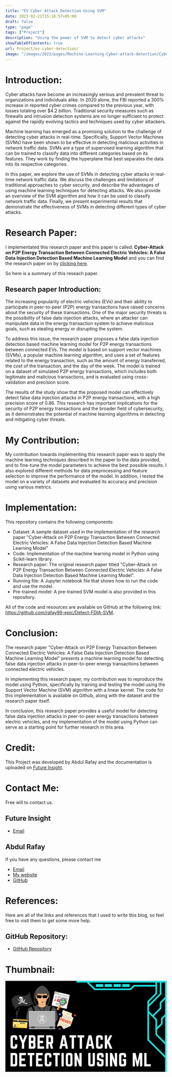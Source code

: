 ```yaml
---
title: "EV Cyber Attack Detection Using SVM"
date: 2023-02-21T15:18:57+05:00
draft: false
type: "page"
tags: ["Project"]
description: "Using the power of SVM to detect cyber attacks"
showTableOfContents: true
url: Project/ev-cyber-detection/
image: "/images/2023/pages/Machine-Learning-Cyber-attack-detection/Cyber-Attact-Detection-ML.png"
---
```


# Introduction:
Cyber attacks have become an increasingly serious and prevalent threat to organizations and individuals alike. In 2020 alone, the FBI reported a 300% increase in reported cyber crimes compared to the previous year, with losses totaling over $4.2 billion. Traditional security measures such as firewalls and intrusion detection systems are no longer sufficient to protect against the rapidly evolving tactics and techniques used by cyber attackers.

Machine learning has emerged as a promising solution to the challenge of detecting cyber attacks in real-time. Specifically, Support Vector Machines (SVMs) have been shown to be effective in detecting malicious activities in network traffic data. SVMs are a type of supervised learning algorithm that can be trained to classify data into different categories based on its features. They work by finding the hyperplane that best separates the data into its respective categories.

In this paper, we explore the use of SVMs in detecting cyber attacks in real-time network traffic data. We discuss the challenges and limitations of traditional approaches to cyber security, and describe the advantages of using machine learning techniques for detecting attacks. We also provide an overview of the SVM algorithm and how it can be used to classify network traffic data. Finally, we present experimental results that demonstrate the effectiveness of SVMs in detecting different types of cyber attacks.

# Research Paper:
I implementated this research paper and this paper is called: **Cyber-Attack on P2P Energy Transaction Between Connected Electric Vehicles: A False Data Injection Detection Based Machine Learning Model** and you can find the research paper on by [clicking here](https://ieeexplore.ieee.org/document/9794999).

So here is a summary of this reseach paper.
## Research paper Introduction:
The increasing popularity of electric vehicles (EVs) and their ability to participate in peer-to-peer (P2P) energy transactions have raised concerns about the security of these transactions. One of the major security threats is the possibility of false data injection attacks, where an attacker can manipulate data in the energy transaction system to achieve malicious goals, such as stealing energy or disrupting the system.

To address this issue, the research paper proposes a false data injection detection based machine learning model for P2P energy transactions between connected EVs. The model is based on support vector machines (SVMs), a popular machine learning algorithm, and uses a set of features related to the energy transaction, such as the amount of energy transferred, the cost of the transaction, and the day of the week. The model is trained on a dataset of simulated P2P energy transactions, which includes both legitimate and malicious transactions, and is evaluated using cross-validation and precision score.

The results of the study show that the proposed model can effectively detect false data injection attacks in P2P energy transactions, with a high precision score of 0.86. This research has important implications for the security of P2P energy transactions and the broader field of cybersecurity, as it demonstrates the potential of machine learning algorithms in detecting and mitigating cyber threats.

# My Contribution:
My contribution towards implementing this research paper was to apply the machine learning techniques described in the paper to the data provided, and to fine-tune the model parameters to achieve the best possible results. I also explored different methods for data preprocessing and feature selection to improve the performance of the model. In addition, I tested the model on a variety of datasets and evaluated its accuracy and precision using various metrics.

# Implementation: 
This repository contains the following components:

- Dataset: A sample dataset used in the implementation of the research paper "Cyber-Attack on P2P Energy Transaction Between Connected Electric Vehicles: A False Data Injection Detection Based Machine Learning Model"
- Code: Implementation of the machine learning model in Python using Scikit-learn library.
- Research paper: The original research paper titled "Cyber-Attack on P2P Energy Transaction Between Connected Electric Vehicles: A False Data Injection Detection Based Machine Learning Model".
- Running file: A Jupyter notebook file that shows how to run the code and use the model.
- Pre-trained model: A pre-trained SVM model is also provided in this repository.

All of the code and resources are available on GitHub at the following link: https://github.com/rafay99-epic/Detect-FDIA-SVM.

# Conclusion:
The research paper "Cyber-Attack on P2P Energy Transaction Between Connected Electric Vehicles: A False Data Injection Detection Based Machine Learning Model" presents a machine learning model for detecting false data injection attacks in peer-to-peer energy transactions between connected electric vehicles.

In implementing this research paper, my contribution was to reproduce the model using Python, specifically by training and testing the model using the Support Vector Machine (SVM) algorithm with a linear kernel. The code for this implementation is available on Github, along with the dataset and the research paper itself.

In conclusion, this research paper provides a useful model for detecting false data injection attacks in peer-to-peer energy transactions between electric vehicles, and my implementation of the model using Python can serve as a starting point for further research in this area.

# Credit:
This Project was developed by Abdul Rafay and the documentation is uploaded on [Future Insight](https://future-insight.blog). 

# Contact Me:
Free will to contact us.
## Future Insight
- [Email](mailto:futureinsightblog@gmail.com)

## Abdul Rafay 
If you have any questions, please contact me 
- [Email](mailto:99marafay@gmail.com)
- [My website](https://rafay99.info)
- [GitHub](github.com/rafay99-epic) 

# References:
Here are all of the links and references that I used to write this blog, so feel free to visit them to get some more help.
## GitHub Repository:
- [GitHub Repository](https://github.com/rafay99-epic/Detect-FDIA-SVM)
# Thumbnail:
![image](/images/2023/pages/Machine-Learning-Cyber-attack-detection/Cyber-Attact-Detection-ML.png)

